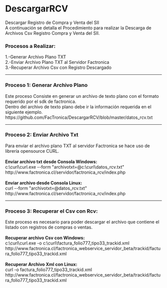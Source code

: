 # DescargarRCV
Descargar Registro de Compra y Venta del SII
<br>A continuación se detalla el Procedimiento para realizar la Descarga de Archivos Csv Registro Compra y Venta del SII.
<h3>Procesos a Realizar:</h3>
1.-Generar Archivo Plano TXT
<br>2.-Enviar Archivo Plano TXT al Servidor Factronica
<br>3.-Recuperar Archivo Csv con Registro Descargado
<hr>
<h3>Proceso 1: Generar Archivo Plano</h3>
Este proceso Consiste en generar un archivo de texto plano con el formato requerido por el sdk de factronica.
<br>Dentro del archivo de texto plano debe ir la información requerida en el siguiente ejemplo.
<br>https://github.com/FacTronica/DescargarRCV/blob/master/datos_rcv.txt
<br>
<hr>
<h3>Proceso 2: Enviar Archivo Txt</h3>
Para enviar el archivo plano TXT al servidor Factronica se hace uso de librería opensource CURL.
<br><br><b>Enviar archivo txt desde Consola Windows:</b>
<br>c:\curl\curl.exe --form "archivotxt=@c:\curl\datos_rcv.txt" http://www.factronica.cl/servidor/factronica_rcv/index.php
<br><br><b>Enviar archivo desde Consola Linux:</b>
<br>curl --form "archivotxt=@datos_rcv.txt" http://www.factronica.cl/servidor/factronica_rcv/index.php
<br>
<hr>
<h3>Proceso 3: Recuperar el Csv con Rcv:</h3>
Este proceso es necesario para poder descargar el archivo que contiene el listado con registros de compras o ventas.
<br>
<br><b>Recuperar archivo Csv con Windows:</b>
<br>c:\curl\curl.exe -o c:\curl\factura_folio777_tipo33_trackid.xml http://www.factronica.cl/factronica_webservice_servidor_beta/trackid/factura_folio777_tipo33_trackid.xml
<br>
<br><b>Recuperar Archivo Xml con Linux:</b>
<br>curl -o factura_folio777_tipo33_trackid.xml http://www.factronica.cl/factronica_webservice_servidor_beta/trackid/factura_folio777_tipo33_trackid.xml
